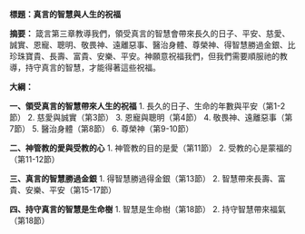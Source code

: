 **標題：真言的智慧與人生的祝福**

**摘要：**
箴言第三章教導我們，領受真言的智慧會帶來長久的日子、平安、慈愛、誠實、恩寵、聰明、敬畏神、遠離惡事、醫治身體、尊榮神、得智慧勝過金銀、比珍珠寶貴、長壽、富貴、安樂、平安。神願意祝福我們，但我們需要順服祂的教導，持守真言的智慧，才能得著這些祝福。

**大綱：**

**一、領受真言的智慧帶來人生的祝福**
    1. 長久的日子、生命的年數與平安（第1-2節）
    2. 慈愛與誠實（第3節）
    3. 恩寵與聰明（第4節）
    4. 敬畏神、遠離惡事（第7節）
    5. 醫治身體（第8節）
    6. 尊榮神（第9-10節）

**二、神管教的愛與受教的心**
    1. 神管教的目的是愛（第11節）
    2. 受教的心是蒙福的（第11-12節）

**三、真言的智慧勝過金銀**
    1. 得智慧勝過得金銀（第13節）
    2. 智慧帶來長壽、富貴、安樂、平安（第15-17節）

**四、持守真言的智慧是生命樹**
    1. 智慧是生命樹（第18節）
    2. 持守智慧帶來福氣（第18節）